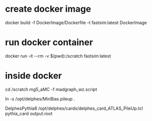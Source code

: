# create docker image

docker build -f DockerImage/Dockerfile -t fastsim:latest DockerImage

# run docker container

docker run -it --rm -v $(pwd):/scratch fastsim:latest

# inside docker

cd /scratch
mg5_aMC -f madgraph_wz.script

ln -s /opt/delphes/MinBias.pileup .

DelphesPythia8 /opt/delphes/cards/delphes_card_ATLAS_PileUp.tcl pythia_card output.root
